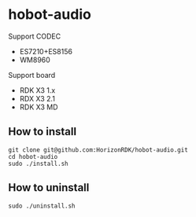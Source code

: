 # hobot-audio
Support CODEC
- ES7210+ES8156
- WM8960

Support board
- RDK X3 1.x
- RDX X3 2.1
- RDK X3 MD 


## How to install
```shell
git clone git@github.com:HorizonRDK/hobot-audio.git
cd hobot-audio
sudo ./install.sh
```
## How to uninstall
`sudo ./uninstall.sh`